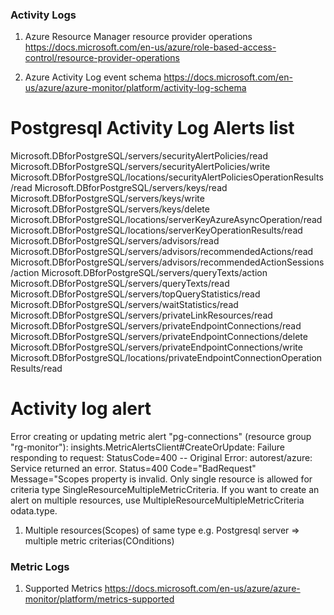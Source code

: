 ### Activity Logs ###
1. Azure Resource Manager resource provider operations
https://docs.microsoft.com/en-us/azure/role-based-access-control/resource-provider-operations

2. Azure Activity Log event schema
https://docs.microsoft.com/en-us/azure/azure-monitor/platform/activity-log-schema

# Postgresql Activity Log Alerts list
 Microsoft.DBforPostgreSQL/servers/securityAlertPolicies/read
 Microsoft.DBforPostgreSQL/servers/securityAlertPolicies/write
 Microsoft.DBforPostgreSQL/locations/securityAlertPoliciesOperationResults/read
 Microsoft.DBforPostgreSQL/servers/keys/read
 Microsoft.DBforPostgreSQL/servers/keys/write
 Microsoft.DBforPostgreSQL/servers/keys/delete
 Microsoft.DBforPostgreSQL/locations/serverKeyAzureAsyncOperation/read
 Microsoft.DBforPostgreSQL/locations/serverKeyOperationResults/read
 Microsoft.DBforPostgreSQL/servers/advisors/read
 Microsoft.DBforPostgreSQL/servers/advisors/recommendedActions/read
 Microsoft.DBforPostgreSQL/servers/advisors/recommendedActionSessions/action
 Microsoft.DBforPostgreSQL/servers/queryTexts/action
 Microsoft.DBforPostgreSQL/servers/queryTexts/read
 Microsoft.DBforPostgreSQL/servers/topQueryStatistics/read
 Microsoft.DBforPostgreSQL/servers/waitStatistics/read
 Microsoft.DBforPostgreSQL/servers/privateLinkResources/read
 Microsoft.DBforPostgreSQL/servers/privateEndpointConnections/read
 Microsoft.DBforPostgreSQL/servers/privateEndpointConnections/delete
 Microsoft.DBforPostgreSQL/servers/privateEndpointConnections/write
 Microsoft.DBforPostgreSQL/locations/privateEndpointConnectionOperationResults/read

# Activity log alert
 Error creating or updating metric alert "pg-connections" (resource group "rg-monitor"): insights.MetricAlertsClient#CreateOrUpdate: Failure responding to request: StatusCode=400 -- Original Error: autorest/azure: Service returned an error. Status=400 Code="BadRequest" Message="Scopes property is invalid. Only single resource is allowed for criteria type SingleResourceMultipleMetricCriteria. If you want to create an alert on multiple resources, use MultipleResourceMultipleMetricCriteria odata.type.

1. Multiple resources(Scopes) of same type e.g. Postgresql server => multiple metric criterias(COnditions)



### Metric Logs ###

1. Supported Metrics 
https://docs.microsoft.com/en-us/azure/azure-monitor/platform/metrics-supported